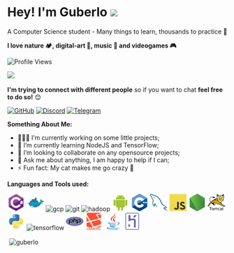 # Hey! I'm Guberlo <a href="https://www.gautamkrishnar.com/"><img src="https://media.giphy.com/media/hvRJCLFzcasrR4ia7z/giphy.gif" width="25px"></a>

A Computer Science student - Many things to learn, thousands to practice 🚀 


<b>I love nature 🏕, digital-art 🎨, music 🎵 and videogames 🎮</b>

<!-- ![alt text](header-animation-short-loop.gif) -->
![Profile Views](https://komarev.com/ghpvc/?username=guberlo)

![](https://camo.githubusercontent.com/992babdffd8c74a1502de375fbdf7e4d54773242/68747470733a2f2f6d656469612e67697068792e636f6d2f6d656469612f53576f536b4e36447854737a71494b4571762f67697068792e676966)


<b>I'm trying to connect with different people</b> so if you want to chat <b>feel free to do so!</b> 😊


<p align="left">
  <a href="https://github.com/Guberlo"><img alt="GitHub" title="GitHub" height="32" width="32" src="https://raw.githubusercontent.com/rexdivakar/rexdivakar/master/assets/github.svg"></a> 
<a href="https://discord.com/users/237553306820411392"><img alt="Discord" title="Discord" height="32" width="32" src="https://i.pinimg.com/originals/1a/9a/f1/1a9af177bdcd0bd93568e59bb7600cbe.png"></a>
    <a href="https://t.me/salasero"><img alt="Telegram" title="Telegram" height="32" width="32" src="https://upload.wikimedia.org/wikipedia/commons/thumb/8/82/Telegram_logo.svg/1024px-Telegram_logo.svg.png"></a>
      


**Something About Me:**

- 👨🏽‍💻 I’m currently working on some little projects;
- 🌱 I’m currently learning NodeJS and TensorFlow; 
- 👯 I’m looking to collaborate on any opensource projects;
- 💬 Ask me about anything, I am happy to help if I can;
- ⚡ Fun fact: My cat makes me go crazy 🤪




**Languages and Tools used:**

<p align="left"><img src="https://github.com/devicons/devicon/blob/master/icons/csharp/csharp-original.svg" alt="csharp" width="40" height="40"/> <img src="https://github.com/devicons/devicon/blob/master/icons/docker/docker-original.svg" alt="docker" width="40" height="40"/> <img src="https://www.vectorlogo.zone/logos/google_cloud/google_cloud-icon.svg" alt="gcp" width="40" height="40"/> <img src="https://www.vectorlogo.zone/logos/git-scm/git-scm-icon.svg" alt="git" width="40" height="40"/> <img src="https://www.vectorlogo.zone/logos/apache_hadoop/apache_hadoop-icon.svg" alt="hadoop" width="40" height="40"/> <img src="https://github.com/devicons/devicon/blob/master/icons/android/android-original.svg" alt="android" width="40" height="40"/> <img src="https://github.com/devicons/devicon/blob/master/icons/cplusplus/cplusplus-original.svg" alt="cplusplus" width="40" height="40"/> <img src="https://github.com/devicons/devicon/blob/master/icons/mysql/mysql-original.svg" alt="mysql" width="40" height="40"/> <img src="https://github.com/devicons/devicon/blob/master/icons/javascript/javascript-original.svg" alt="javascript" width="40" height="40"/> <img src="https://github.com/devicons/devicon/blob/master/icons/nodejs/nodejs-original.svg" alt="nodejs" width="40" height="40"/> <img src="https://github.com/devicons/devicon/blob/master/icons/tomcat/tomcat-original-wordmark.svg" alt="tomcat" width="40" height="40"/> <img src="https://github.com/devicons/devicon/blob/master/icons/python/python-original.svg" alt="python" width="40" height="40"/> <img src="https://www.vectorlogo.zone/logos/tensorflow/tensorflow-icon.svg" alt="tensorflow" width="40" height="40"/> <img src="https://github.com/devicons/devicon/blob/master/icons/php/php-original.svg" alt="php" width="40" height="40"/> <img src="https://github.com/devicons/devicon/blob/master/icons/laravel/laravel-plain-wordmark.svg" alt="laravel" width="40" height="40"/> <img src="https://github.com/devicons/devicon/blob/master/icons/java/java-original.svg" alt="java" width="40" height="40"/> <img src="https://github.com/devicons/devicon/blob/master/icons/heroku/heroku-original.svg" alt="heroku" width="40" height="40"/>

<p>&nbsp;<img align="center" src="https://github-readme-stats.vercel.app/api?username=guberlo&show_icons=true&theme=tokyonight" alt="guberlo" /></p>
